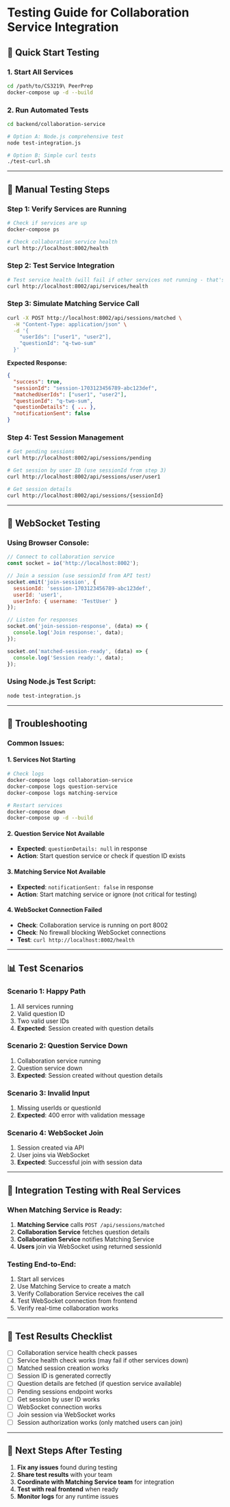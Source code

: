 # Testing Guide for Collaboration Service Integration

## 🚀 **Quick Start Testing**

### **1. Start All Services**
```bash
cd /path/to/CS3219\ PeerPrep
docker-compose up -d --build
```

### **2. Run Automated Tests**
```bash
cd backend/collaboration-service

# Option A: Node.js comprehensive test
node test-integration.js

# Option B: Simple curl tests
./test-curl.sh
```

---

## 🧪 **Manual Testing Steps**

### **Step 1: Verify Services are Running**
```bash
# Check if services are up
docker-compose ps

# Check collaboration service health
curl http://localhost:8002/health
```

### **Step 2: Test Service Integration**
```bash
# Test service health (will fail if other services not running - that's OK)
curl http://localhost:8002/api/services/health
```

### **Step 3: Simulate Matching Service Call**
```bash
curl -X POST http://localhost:8002/api/sessions/matched \
  -H "Content-Type: application/json" \
  -d '{
    "userIds": ["user1", "user2"],
    "questionId": "q-two-sum"
  }'
```

**Expected Response:**
```json
{
  "success": true,
  "sessionId": "session-1703123456789-abc123def",
  "matchedUserIds": ["user1", "user2"],
  "questionId": "q-two-sum",
  "questionDetails": { ... },
  "notificationSent": false
}
```

### **Step 4: Test Session Management**
```bash
# Get pending sessions
curl http://localhost:8002/api/sessions/pending

# Get session by user ID (use sessionId from step 3)
curl http://localhost:8002/api/sessions/user/user1

# Get session details
curl http://localhost:8002/api/sessions/{sessionId}
```

---

## 🔌 **WebSocket Testing**

### **Using Browser Console:**
```javascript
// Connect to collaboration service
const socket = io('http://localhost:8002');

// Join a session (use sessionId from API test)
socket.emit('join-session', {
  sessionId: 'session-1703123456789-abc123def',
  userId: 'user1',
  userInfo: { username: 'TestUser' }
});

// Listen for responses
socket.on('join-session-response', (data) => {
  console.log('Join response:', data);
});

socket.on('matched-session-ready', (data) => {
  console.log('Session ready:', data);
});
```

### **Using Node.js Test Script:**
```bash
node test-integration.js
```

---

## 🐛 **Troubleshooting**

### **Common Issues:**

#### **1. Services Not Starting**
```bash
# Check logs
docker-compose logs collaboration-service
docker-compose logs question-service
docker-compose logs matching-service

# Restart services
docker-compose down
docker-compose up -d --build
```

#### **2. Question Service Not Available**
- **Expected**: `questionDetails: null` in response
- **Action**: Start question service or check if question ID exists

#### **3. Matching Service Not Available**
- **Expected**: `notificationSent: false` in response
- **Action**: Start matching service or ignore (not critical for testing)

#### **4. WebSocket Connection Failed**
- **Check**: Collaboration service is running on port 8002
- **Check**: No firewall blocking WebSocket connections
- **Test**: `curl http://localhost:8002/health`

---

## 📊 **Test Scenarios**

### **Scenario 1: Happy Path**
1. All services running
2. Valid question ID
3. Two valid user IDs
4. **Expected**: Session created with question details

### **Scenario 2: Question Service Down**
1. Collaboration service running
2. Question service down
3. **Expected**: Session created without question details

### **Scenario 3: Invalid Input**
1. Missing userIds or questionId
2. **Expected**: 400 error with validation message

### **Scenario 4: WebSocket Join**
1. Session created via API
2. User joins via WebSocket
3. **Expected**: Successful join with session data

---

## 🎯 **Integration Testing with Real Services**

### **When Matching Service is Ready:**
1. **Matching Service** calls `POST /api/sessions/matched`
2. **Collaboration Service** fetches question details
3. **Collaboration Service** notifies Matching Service
4. **Users** join via WebSocket using returned sessionId

### **Testing End-to-End:**
1. Start all services
2. Use Matching Service to create a match
3. Verify Collaboration Service receives the call
4. Test WebSocket connection from frontend
5. Verify real-time collaboration works

---

## 📝 **Test Results Checklist**

- [ ] Collaboration service health check passes
- [ ] Service health check works (may fail if other services down)
- [ ] Matched session creation works
- [ ] Session ID is generated correctly
- [ ] Question details are fetched (if question service available)
- [ ] Pending sessions endpoint works
- [ ] Get session by user ID works
- [ ] WebSocket connection works
- [ ] Join session via WebSocket works
- [ ] Session authorization works (only matched users can join)

---

## 🚀 **Next Steps After Testing**

1. **Fix any issues** found during testing
2. **Share test results** with your team
3. **Coordinate with Matching Service team** for integration
4. **Test with real frontend** when ready
5. **Monitor logs** for any runtime issues
